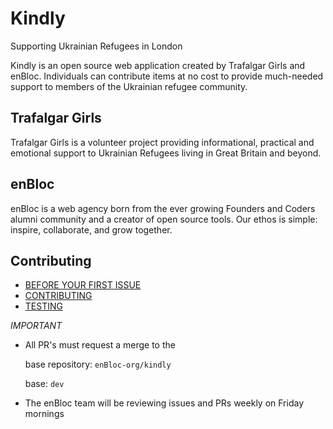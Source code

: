 # Kindly 

Supporting Ukrainian Refugees in London

Kindly is an open source web application created by Trafalgar Girls and enBloc. Individuals can contribute items at no cost to provide much-needed support to members of the Ukrainian refugee community.

## Trafalgar Girls
 
Trafalgar Girls is a volunteer project providing informational, practical and emotional support to Ukrainian Refugees living in Great Britain and beyond. 

## enBloc

enBloc is a web agency born from the ever growing Founders and Coders alumni community and a creator of open source tools. Our ethos is simple: inspire, collaborate, and grow together.


## Contributing


- [BEFORE YOUR FIRST ISSUE]()
- [CONTRIBUTING](https://github.com/enBloc-org/kindly/blob/dev/.github/CONTRIBUTING.md)
- [TESTING](https://github.com/enBloc-org/kindly/blob/dev/.github/TESTING.md)


*IMPORTANT*
- All PR's must request a merge to the 
  
  base repository: ```enBloc-org/kindly``` 
  
  base: ```dev``` 



- The enBloc team will be reviewing issues and PRs weekly on Friday mornings


